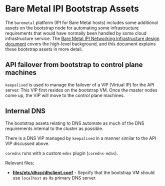 # Bare Metal IPI Bootstrap Assets

The `baremetal` platform (IPI for Bare Metal hosts) includes some additional
assets on the bootstrap node for automating some infrastructure requirements
that would have normally been handled by some cloud infrastructure service.
The [Bare Metal IPI Networking Infrastructure design
document](../../../../docs/design/baremetal/networking-infrastructure.md)
covers the high-level background, and this document explains these
bootstrap assets in more detail.

## API failover from bootstrap to control plane machines

`keepalived` is used to manage the failover of a VIP (Virtual IP) for the API
server. This VIP first resides on the bootstrap VM. Once the master nodes come
up, the VIP will move to the control plane machines.

## Internal DNS

The bootstrap assets relating to DNS automate as much of the DNS requirements
internal to the cluster as possible.

There is a DNS VIP managed by `keepalived` in a manner similar to the API VIP
discussed above.

`coredns` runs with a custom `mdns` plugin (`coredns-mdns`).

Relevant files:
* **[files/etc/dhcp/dhclient.conf](files/etc/dhcp/dhclient.conf)** - Sepcify
  that the bootstrap VM should use `localhost` as its primary DNS server.
